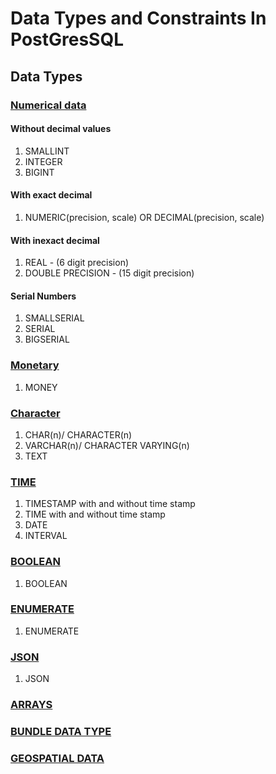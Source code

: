 # Data Types and Constraints In PostGresSQL

## Data Types

###  [Numerical data](https://www.postgresql.org/docs/current/datatype-numeric.html)
#### Without decimal values
1. SMALLINT
2. INTEGER
3. BIGINT

#### With exact decimal
1. NUMERIC(precision, scale)
   OR
   DECIMAL(precision, scale)


#### With inexact decimal
1. REAL - (6 digit precision)
2. DOUBLE PRECISION - (15 digit precision)

#### Serial Numbers
1. SMALLSERIAL
2. SERIAL
3. BIGSERIAL

### [Monetary](https://www.postgresql.org/docs/current/datatype-money.html)
1. MONEY

### [Character](https://www.postgresql.org/docs/current/datatype-character.html)
1. CHAR(n)/ CHARACTER(n)
2. VARCHAR(n)/ CHARACTER VARYING(n)
3. TEXT

### [TIME](https://www.postgresql.org/docs/current/datatype-datetime.html)
1. TIMESTAMP with and without time stamp
2. TIME with and without time stamp
3. DATE
4. INTERVAL

### [BOOLEAN](https://www.postgresql.org/docs/current/datatype-boolean.html)
1. BOOLEAN

### [ENUMERATE](https://www.postgresql.org/docs/current/datatype-enum.html)
1. ENUMERATE

### [JSON](https://www.postgresql.org/docs/current/datatype-json.html)
1. JSON

### [ARRAYS](https://www.postgresql.org/docs/current/arrays.html)

### [BUNDLE DATA TYPE](https://www.postgresql.org/docs/current/rowtypes.html)

### [GEOSPATIAL DATA](https://www.postgresql.org/docs/current/datatype-geometric.html)
